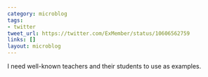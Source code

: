 ```yaml
---
category: microblog
tags:
- twitter
tweet_url: https://twitter.com/ExMember/status/10606562759
links: []
layout: microblog
---
```

I need well-known teachers and their students to use as examples.
